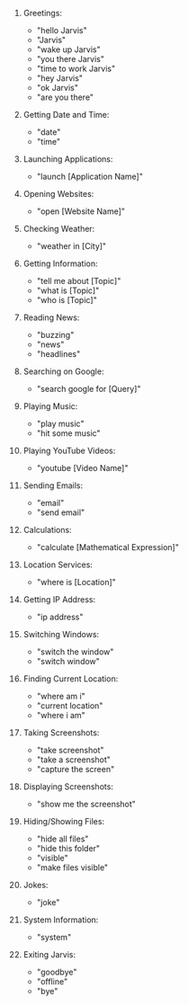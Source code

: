 1. Greetings:
   - "hello Jarvis"
   - "Jarvis"
   - "wake up Jarvis"
   - "you there Jarvis"
   - "time to work Jarvis"
   - "hey Jarvis"
   - "ok Jarvis"
   - "are you there"

2. Getting Date and Time:
   - "date"
   - "time"

3. Launching Applications:
   - "launch [Application Name]"

4. Opening Websites:
   - "open [Website Name]"

5. Checking Weather:
   - "weather in [City]"

6. Getting Information:
   - "tell me about [Topic]"
   - "what is [Topic]"
   - "who is [Topic]"

7. Reading News:
   - "buzzing"
   - "news"
   - "headlines"

8. Searching on Google:
   - "search google for [Query]"

9. Playing Music:
   - "play music"
   - "hit some music"

10. Playing YouTube Videos:
    - "youtube [Video Name]"

11. Sending Emails:
    - "email"
    - "send email"

12. Calculations:
    - "calculate [Mathematical Expression]"

13. Location Services:
    - "where is [Location]"

14. Getting IP Address:
    - "ip address"

15. Switching Windows:
    - "switch the window"
    - "switch window"

16. Finding Current Location:
    - "where am i"
    - "current location"
    - "where i am"

17. Taking Screenshots:
    - "take screenshot"
    - "take a screenshot"
    - "capture the screen"

18. Displaying Screenshots:
    - "show me the screenshot"

19. Hiding/Showing Files:
    - "hide all files"
    - "hide this folder"
    - "visible"
    - "make files visible"

20. Jokes:
    - "joke"

21. System Information:
    - "system"

22. Exiting Jarvis:
    - "goodbye"
    - "offline"
    - "bye"
